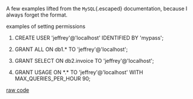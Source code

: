 <div id="wikitext">

<div style="display: none;">

Summary:Some examples of using `GRANT`{.escaped} in `MySQL`{.escaped}
Parent:(Technology.)<span
class="wikiword">[MySQL](http://wiki.tamouse.org?n=Technology.MySQL?action=print)</span>
<span
class="wikiword">[IncludeMe](http://wiki.tamouse.org?n=Technology.IncludeMe?action=edit)[?](http://wiki.tamouse.org?n=Technology.IncludeMe?action=edit)</span>:[MySQL](http://wiki.tamouse.org?n=Technology.MySQL?action=print)
Categories:[HowTos](http://wiki.tamouse.org?n=Category.HowTos) Tags:
mysql, grant, permissions, howtos Source:
<http://dev.mysql.com/doc/refman/5.6/en/grant.html>

</div>

<span id="excerpt"></span> A few examples lifted from the
`MySQL`{.escaped} documentation, because I always forget the format.
<span id="excerptend"></span>

<div class="vspace">

</div>

<div id="sourceblock1" class="sourceblock">

<div class="sourceblocktext">

<div class="sql">

<div class="head">

examples of setting permissions

</div>

1.  <div class="de1">

    <span class="kw1">CREATE</span> <span class="kw1">USER</span> <span
    class="st0">'jeffrey'</span>@<span class="st0">'localhost'</span>
    <span class="kw1">IDENTIFIED</span> <span class="kw1">BY</span>
    <span class="st0">'mypass'</span>;

    </div>

2.  <div class="de1">

    <span class="kw1">GRANT</span> <span class="kw1">ALL</span> <span
    class="kw1">ON</span> db1<span class="sy0">.\*</span> <span
    class="kw1">TO</span> <span class="st0">'jeffrey'</span>@<span
    class="st0">'localhost'</span>;

    </div>

3.  <div class="de1">

    <span class="kw1">GRANT</span> <span class="kw1">SELECT</span> <span
    class="kw1">ON</span> db2<span class="sy0">.</span>invoice <span
    class="kw1">TO</span> <span class="st0">'jeffrey'</span>@<span
    class="st0">'localhost'</span>;

    </div>

4.  <div class="de1">

    <span class="kw1">GRANT</span> USAGE <span class="kw1">ON</span>
    <span class="sy0">\*.\*</span> <span class="kw1">TO</span> <span
    class="st0">'jeffrey'</span>@<span class="st0">'localhost'</span>
    <span class="kw1">WITH</span> MAX\_QUERIES\_PER\_HOUR <span
    class="nu0">90</span>;

    </div>

</div>

</div>

<div class="sourceblocklink">

[raw
code](http://wiki.tamouse.org?n=Technology.MySQLGrants?action=sourceblock&num=1)

</div>

</div>

</div>
